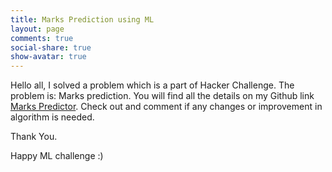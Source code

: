 ```yaml
---
title: Marks Prediction using ML
layout: page
comments: true
social-share: true
show-avatar: true
---
```


Hello all,
       I solved a problem which is a part of Hacker Challenge. The problem is: Marks prediction. You will find all the details on my Github link [Marks Predictor](https://github.com/jenabbhatia/Marks_predictor). Check out and comment if any changes or improvement in algorithm is needed.
			 
Thank You.
			 
Happy ML challenge :)